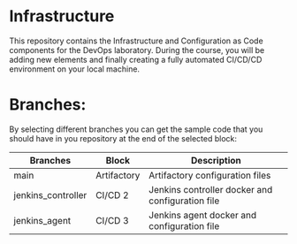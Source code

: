 # Infrastructure
This repository contains the Infrastructure and Configuration as Code components for the DevOps laboratory. During the course, you will be adding new elements and finally creating a fully automated CI/CD/CD environment on your local machine. 

# Branches:
By selecting different branches you can get the sample code that you should have in you repository at the end of the selected block:

|Branches  | Block  | Description  | 
|---|---|---|
| main | Artifactory | Artifactory configuration files  |
| jenkins_controller | CI/CD 2 | Jenkins controller docker and configuration file  |
| jenkins_agent      | CI/CD 3 | Jenkins agent docker and configuration file |
